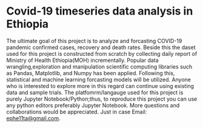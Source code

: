 # Covid-19 timeseries data analysis in Ethiopia

The ultimate goal of this project is to analyze and forcasting COVID-19 pandemic confirmed cases, recovery and death rates. Beside this the daset used for this project is constructed from scratch by collecting daily report of Ministry of Health Ethiopia(MOH) incrementally. Popular data wrangling,exploration and manipulation scientific computing libraries such as Pandas, Matplotlib, and Numpy has been applied. Following this, statistical and machine learning forcasting models will be utilized. Anyone who is interested to explore more in this regard can continue using existing data and sample trials. The platfomrm/langauge used for this project is purely Jupyter Notebook/Python;thus, to reproduce this project you can use any python editors preferably Jupyter Notebook. More questions and collaborations would be appreciated. Just in case Email: ephe11ta@gmail.com.

